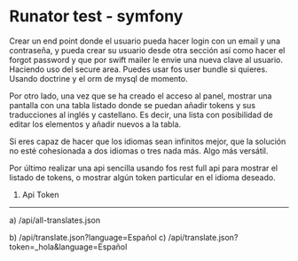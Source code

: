 Runator test - symfony
========================

Crear un end point donde el usuario pueda hacer login con un email y una contraseña, y pueda crear su usuario desde otra sección así como hacer el forgot password y que por swift mailer le envie una nueva clave al usuario. Haciendo uso del secure area. Puedes usar fos user bundle si quieres. Usando doctrine y el orm de mysql de momento.

Por otro lado, una vez que se ha creado el acceso al panel, mostrar una pantalla con una tabla listado donde se puedan añadir tokens y sus traducciones al inglés y castellano. Es decir, una lista con posibilidad de editar los elementos y añadir nuevos a la tabla.

Si eres capaz de hacer que los idiomas sean infinitos mejor, que la solución no esté cohesionada a dos idiomas o tres nada más. Algo más versátil.

Por último realizar una api sencilla usando fos rest full api para mostrar el listado de tokens, o mostrar algún token particular en el idioma deseado.


1) Api Token
----------------------------------

a) /api/all-translates.json

b) /api/translate.json?language=Español
c) /api/translate.json?token=_hola&language=Español
